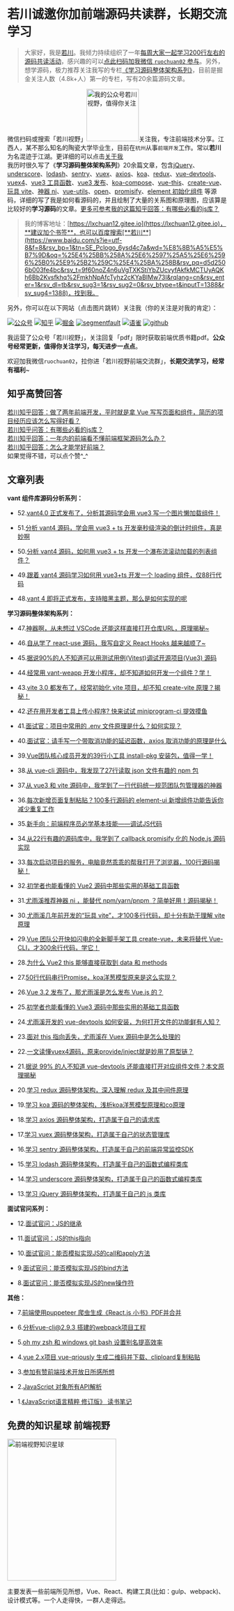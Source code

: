 # 若川诚邀你加前端源码共读群，长期交流学习

>大家好，我是[若川](https://lxchuan12.gitee.io)。我倾力持续组织了一年[每周大家一起学习200行左右的源码共读活动](https://juejin.cn/post/7079706017579139102)，感兴趣的可以[点此扫码加我微信 `ruochuan02` 参与](https://juejin.cn/pin/7217386885793595453)。另外，想学源码，极力推荐关注我写的专栏[《学习源码整体架构系列》](https://juejin.cn/column/6960551178908205093)，目前是掘金关注人数（4.8k+人）第一的专栏，写有20余篇源码文章。

微信扫码或搜索「若川视野」<img src="./README-images/wechat-mini.jpg"  width="120px" height="120px" title="我的公众号若川视野，值得你关注" alt="我的公众号若川视野，值得你关注"/>关注我，专注前端技术分享。江西人，某不那么知名的陶瓷大学毕业生，目前在`杭州`从事`前端开发`工作。常以**若川**为名混迹于江湖。更详细的可以点击[关于我](https://lxchuan12.gitee.io/about/)<br>
我历时很久写了《**学习源码整体架构系列**》20余篇文章，包含[jQuery](https://lxchuan12.gitee.io/jquery)、[underscore](https://lxchuan12.gitee.io/underscore)、[lodash](https://lxchuan12.gitee.io/lodash)、[sentry](https://lxchuan12.gitee.io/sentry)、[vuex](https://lxchuan12.gitee.io/vuex)、[axios](https://lxchuan12.gitee.io/axios)、[koa](https://lxchuan12.gitee.io/koa)、[redux](https://lxchuan12.gitee.io/redux)、[vue-devtools](https://lxchuan12.gitee.io/open-in-editor)、[vuex4](https://lxchuan12.gitee.io/vuex4)、[vue3 工具函数](https://lxchuan12.gitee.io/vue-next-utils)、[vue3 发布](https://lxchuan12.gitee.io/vue-next-release)、[koa-compose](https://lxchuan12.gitee.io/koa-compose)、[vue-this](https://lxchuan12.gitee.io/vue-this)、[create-vue](https://lxchuan12.gitee.io/create-vue)、[玩具 vite](https://lxchuan12.gitee.io/vue-dev-server/)、[神器 ni](https://lxchuan12.gitee.io/ni/)、[vue-utils](https://lxchuan12.gitee.io/vue-utils/)、[open](https://lxchuan12.gitee.io/open/)、[promisify](https://lxchuan12.gitee.io/promisify/)、[element 初始化组件](https://lxchuan12.gitee.io/element-new/) 等源码，详细的写了我是如何看源码的，并且绘制了大量的关系图和原理图，应该算是比较好的**学习源码**的文章。[更多可参考我的这篇知乎回答：有哪些必看的js库？](https://mp.weixin.qq.com/s?__biz=MzA5MjQwMzQyNw==&mid=2650746362&idx=1&sn=afe3a26cdbde1d423aae4fa99355f369&chksm=88662e76bf11a760a7f0a8565b9e8d52f5e4f056dc2682f213eec6475127d71f6f1d203d6c3a&token=1233343990&lang=zh_CN#rd)

> 我的博客地址：[https://lxchuan12.gitee.io](https://lxchuan12.gitee.io)，**建议加个书签**，也可以百度搜索[**若川**](https://www.baidu.com/s?ie=utf-8&f=8&rsv_bp=1&tn=SE_Pclogo_6ysd4c7a&wd=%E8%8B%A5%E5%B7%9D&oq=%25E4%25BB%258A%25E6%2597%25A5%25E6%2596%25B0%25E9%25B2%259C%25E4%25BA%258B&rsv_pq=d5d2506b003fe4bc&rsv_t=9f60noZ4n6uVgTXKStiYbZUcvyfAkfkMCTUyAQKh6Bb2Kvsfkhq%2FmkhNpAfcTyhz2cKYaBIMw73l&rqlang=cn&rsv_enter=1&rsv_dl=tb&rsv_sug3=1&rsv_sug2=0&rsv_btype=t&inputT=1388&rsv_sug4=1388)，找到我。
>
另外，你可以在以下网站（点击图片跳转）关注我（你的关注是对我的肯定）：<br>

[![公众号](https://img.shields.io/badge/公众号-@若川视野-000000.svg?style=flat-square&logo=WeChat)](https://image-static.segmentfault.com/355/182/3551821948-5df888aa1dc88_articlex)
[![知乎](https://img.shields.io/badge/dynamic/json?color=0084ff&label=知乎@若川&query=%24.data.totalSubs&url=https%3A%2F%2Fapi.spencerwoo.com%2Fsubstats%2F%3Fsource%3Dzhihu%26queryKey%3Dlxchuan12)](https://www.zhihu.com/people/lxchuan12)
[![掘金](https://img.shields.io/badge/%E6%8E%98%E9%87%91-@%E8%8B%A5%E5%B7%9D-000000.svg?style=flat-square&logo=Juejin)](https://juejin.cn/user/1415826704971918/posts)
[![segmentfault](https://img.shields.io/badge/segmentfault-@%E8%8B%A5%E5%B7%9D-000000.svg?style=flat-square&logo=Segmentfault)](https://segmentfault.com/blog/lxchuan12)
[![语雀](https://img.shields.io/badge/语雀-@%E8%8B%A5%E5%B7%9D-000000.svg?style=flat-square&logo=Segmentfault)](https://www.yuque.com/lxchuan12/blog)
[![github](https://img.shields.io/github/stars/lxchuan12/blog?label=Stars&style=flat-square&logo=GitHub)](https://github.com/lxchuan12/blog)

我运营了公众号「若川视野」，关注回复「pdf」限时获取前端优质书籍pdf。**公众号经常更新，值得你关注学习，每天进步一点点**。

欢迎加我微信`ruochuan02`，拉你进「若川视野前端交流群」，**长期交流学习，经常有福利**~

## 知乎高赞回答

[若川知乎回答：做了两年前端开发，平时就是拿 Vue 写写页面和组件，简历的项目经历应该怎么写得好看？](https://www.zhihu.com/question/384048633/answer/1134746899)<br>
[若川知乎问答：有哪些必看的js库？](https://www.zhihu.com/question/429436558/answer/1575251772)<br>
[若川知乎回答：一年内的前端看不懂前端框架源码怎么办？](https://www.zhihu.com/question/350289336/answer/910970733)<br>
[若川知乎回答：怎么才能学好前端？](https://www.zhihu.com/question/372962058/answer/1026884916)<br>
如果觉得不错，可以点个赞^_^

## 文章列表

**vant 组件库源码分析系列：**

- 52.[vant4.0 正式发布了，分析其源码学会用 vue3 写一个图片懒加载组件！](https://lxchuan12.gitee.io/vant/lazyload/)

- 51.[分析 vant4 源码，学会用 vue3 + ts 开发毫秒级渲染的倒计时组件，真是妙啊](https://lxchuan12.gitee.io/vant/count-down/)

- 50.[分析 vant4 源码，如何用 vue3 + ts 开发一个瀑布流滚动加载的列表组件？](https://lxchuan12.gitee.io/vant/list/)

- 49.[跟着 vant4 源码学习如何用 vue3+ts 开发一个 loading 组件，仅88行代码](https://lxchuan12.gitee.io/vant/loading/)

- 48.[vant 4 即将正式发布，支持暗黑主题，那么是如何实现的呢](https://lxchuan12.gitee.io/vant/dark-theme/)

**学习源码整体架构系列：**

- 47.[神器啊，从未想过 VSCode 还能这样直接打开仓库URL，原理揭秘~](https://lxchuan12.gitee.io/open-in-github/)

- 46.[自从学了 react-use 源码，我写自定义 React Hooks 越来越顺了~
](https://lxchuan12.gitee.io/react-use/)

- 45.[据说90%的人不知道可以用测试用例(Vitest)调试开源项目(Vue3) 源码](https://lxchuan12.gitee.io/vue-debugger/)

- 44.[经常用 vant-weapp 开发小程序，却不知道如何开发一个组件？学！](https://lxchuan12.gitee.io/vant-weapp-stepper/)

- 43.[vite 3.0 都发布了，经常初始化 vite 项目，却不知 create-vite 原理？揭秘！](https://lxchuan12.gitee.io/create-vite/)

- 42.[还在用开发者工具上传小程序? 快来试试 miniprogram-ci 提效摸鱼](https://lxchuan12.gitee.io/mini-ci/)

- 41.[面试官：项目中常用的 .env 文件原理是什么？如何实现？](https://lxchuan12.gitee.io/dotenv/)

- 40.[面试官：请手写一个带取消功能的延迟函数，axios 取消功能的原理是什么](https://lxchuan12.gitee.io/delay/)

- 39.[Vue团队核心成员开发的39行小工具 install-pkg 安装包，值得一学！](https://lxchuan12.gitee.io/install-pkg/)

- 38.[从 vue-cli 源码中，我发现了27行读取 json 文件有趣的 npm 包](https://lxchuan12.gitee.io/read-pkg/)

- 37.[从 vue3 和 vite 源码中，我学到了一行代码统一规范团队包管理器的神器](https://lxchuan12.gitee.io/only-allow/)

- 36.[每次新增页面复制粘贴？100多行源码的 element-ui 新增组件功能告诉你减少重复工作](https://lxchuan12.gitee.io/element-new/)

- 35.[新手向：前端程序员必学基本技能——调试JS代码](https://lxchuan12.gitee.io/debug/)

- 34.[从22行有趣的源码库中，我学到了 callback promisify 化的 Node.js 源码实现](https://lxchuan12.gitee.io/promisify/)

- 33.[每次启动项目的服务，电脑竟然乖乖的帮我打开了浏览器，100行源码揭秘！](https://lxchuan12.gitee.io/open/)

- 32.[初学者也能看懂的 Vue2 源码中那些实用的基础工具函数](https://lxchuan12.gitee.io/vue-utils/)

- 31.[尤雨溪推荐神器 ni ，能替代 npm/yarn/pnpm ？简单好用！源码揭秘！](https://lxchuan12.gitee.io/ni/)

- 30.[尤雨溪几年前开发的“玩具 vite”，才100多行代码，却十分有助于理解 vite 原理](https://lxchuan12.gitee.io/vue-dev-server/)

- 29.[Vue 团队公开快如闪电的全新脚手架工具 create-vue，未来将替代 Vue-CLI，才300余行代码，学它！](https://lxchuan12.gitee.io/create-vue/)

- 28.[为什么 Vue2 this 能够直接获取到 data 和 methods](https://lxchuan12.gitee.io/vue-this/)

- 27.[50行代码串行Promise，koa洋葱模型原来是这么实现？](https://lxchuan12.gitee.io/koa-compose/)

- 26.[Vue 3.2 发布了，那尤雨溪是怎么发布 Vue.js 的？](https://lxchuan12.gitee.io/vue-next-release/)

- 25.[初学者也能看懂的 Vue3 源码中那些实用的基础工具函数](https://lxchuan12.gitee.io/vue-next-utils/)

- 24.[尤雨溪开发的 vue-devtools 如何安装，为何打开文件的功能鲜有人知？](https://lxchuan12.gitee.io/vue-devtools/)

- 23.[面对 this 指向丢失，尤雨溪在 Vuex 源码中是怎么处理的](https://lxchuan12.gitee.io/vuex-this/)

- 22.[一文读懂vuex4源码，原来provide/inject就是妙用了原型链？](https://lxchuan12.gitee.io/vuex4/)

- 21.[据说 99% 的人不知道 vue-devtools 还能直接打开对应组件文件？本文原理揭秘](https://lxchuan12.gitee.io/open-in-editor/)

- 20.[学习 redux 源码整体架构，深入理解 redux 及其中间件原理](https://lxchuan12.gitee.io/redux/)

- 19.[学习 koa 源码的整体架构，浅析koa洋葱模型原理和co原理](https://lxchuan12.gitee.io/koa/)

- 18.[学习 axios 源码整体架构，打造属于自己的请求库](https://lxchuan12.gitee.io/axios/)

- 17.[学习 vuex 源码整体架构，打造属于自己的状态管理库](https://lxchuan12.gitee.io/vuex/)

- 16.[学习 sentry 源码整体架构，打造属于自己的前端异常监控SDK](https://lxchuan12.gitee.io/sentry/)

- 15.[学习 lodash 源码整体架构，打造属于自己的函数式编程类库](https://lxchuan12.gitee.io/lodash/)

- 14.[学习 underscore 源码整体架构，打造属于自己的函数式编程类库](https://lxchuan12.gitee.io/underscore/)

- 13.[学习 jQuery 源码整体架构，打造属于自己的 js 类库](https://lxchuan12.gitee.io/jquery/)

**面试官问系列：**

- 12.[面试官问：JS的继承](https://lxchuan12.gitee.io/js-extend/)

- 11.[面试官问：JS的this指向](https://lxchuan12.gitee.io/js-this/)

- 10.[面试官问：能否模拟实现JS的call和apply方法](https://lxchuan12.gitee.io/js-implement-call-apply/)

- 9.[面试官问：能否模拟实现JS的bind方法](https://lxchuan12.gitee.io/js-implement-bind/)

- 8.[面试官问：能否模拟实现JS的new操作符](https://lxchuan12.gitee.io/js-implement-new/)

**其他：**

- 7.[前端使用puppeteer 爬虫生成《React.js 小书》PDF并合并](https://lxchuan12gitee.ion/puppeteer-create-pdf-and-merge/)

- 6.[分析vue-cli@2.9.3 搭建的webpack项目工程](https://lxchuan12.gitee.io/vue-cli-2-webpack/)

- 5.[oh my zsh 和 windows git bash 设置别名提高效率](https://lxchuan12.gitee.io/oh-my-zsh/)

- 4.[vue 2.x项目 vue-qriously 生成二维码并下载、cliploard复制粘贴](https://lxchuan12gitee.ion/vue-2-qrcode/)

- 3.[参加有赞前端技术开放日所感所想](https://lxchuan12.gitee.io/20180421-youzan-front-end-tech-open-day/)

- 2.[JavaScript 对象所有API解析](https://lxchuan12.gitee.io/js-object-api/)

- 1.[《JavaScript语言精粹 修订版》 读书笔记](https://lxchuan12.gitee.io/js-book/)

## 免费的知识星球 前端视野

<img src="./README-images/zsxq.png"  width="250px" height="325px" title="前端视野知识星球" alt="前端视野知识星球"/>

主要发表一些前端所见所想，Vue、React、构建工具(比如：gulp、webpack)、设计模式等。一个人走得快，一群人走得远。
